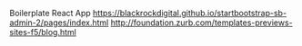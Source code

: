 Boilerplate React App
https://blackrockdigital.github.io/startbootstrap-sb-admin-2/pages/index.html
http://foundation.zurb.com/templates-previews-sites-f5/blog.html
